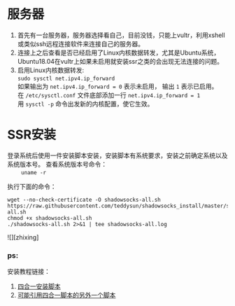 # 服务器
1. 首先有一台服务器，服务器选择看自己，目前没钱，只能上vultr，利用xshell或类似ssh远程连接软件来连接自己的服务器。  
2. 连接上之后查看是否已经启用了Linux内核数据转发，尤其是Ubuntu系统，Ubuntu18.04在vultr上如果未启用就安装ssr之类的会出现无法连接的问题。  
3. 启用Linux内核数据转发:  
```sudo sysctl net.ipv4.ip_forward```  
如果输出为 ```net.ipv4.ip_forward = 0``` 表示未启用， 输出 ```1``` 表示已启用。  
在 ```/etc/sysctl.conf``` 文件底部添加一行
```net.ipv4.ip_forward = 1```  
用 ```sysctl -p``` 命令出发新的内核配置，使它生效。  

# SSR安装
登录系统后使用一件安装脚本安装，安装脚本有系统要求，安装之前确定系统以及系统版本号。
查看系统版本号命令：  
&nbsp;&nbsp;&nbsp;&nbsp;&nbsp;&nbsp;&nbsp;&nbsp;```uname -r``` 

执行下面的命令：  
```
wget --no-check-certificate -O shadowsocks-all.sh https://raw.githubusercontent.com/teddysun/shadowsocks_install/master/shadowsocks-all.sh  
chmod +x shadowsocks-all.sh  
./shadowsocks-all.sh 2>&1 | tee shadowsocks-all.log
```
![][zhixing]
### ps:
安装教程链接：  
1. [四合一安装脚本](https://segmentfault.com/a/1190000017952445)
2. [可能引用四合一脚本的另外一个脚本](https://segmentfault.com/a/1190000017952445)


[^_^]: #这是图片连接
[zhixing]:ssrpic/zhixing.png
[banben]:ssrpic/banben.png
[pwd]:ssrpic/pwd.png
[port]:ssrpic/port.png
[jiami]:ssrpic/jiami.png
[xieyi]:ssrpic/xieyi.png
[hunxiao]:ssrpic/hunxiao.png
[continue]:ssrpic/continue.png
[last]:ssrpic/last.png
